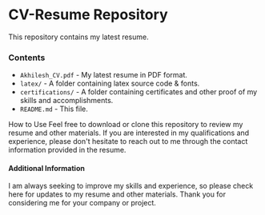 # CV-Resume Repository
This repository contains my latest resume.
 
### Contents
- `Akhilesh_CV.pdf` - My latest resume in PDF format.
- `latex/` - A folder containing latex source code & fonts.
- `certifications/` - A folder containing certificates and other proof of my skills and accomplishments.
- `README.md` - This file.

How to Use
Feel free to download or clone this repository to review my resume and other materials. If you are interested in my qualifications and experience, please don't hesitate to reach out to me through the contact information provided in the resume.

#### Additional Information
I am always seeking to improve my skills and experience, so please check here for updates to my resume and other materials. Thank you for considering me for your company or project.
